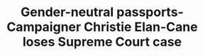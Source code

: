 ---
title: Gender-neutral passports-Campaigner Christie Elan-Cane loses Supreme Court case
layout: index
news-url: https://www.bbc.co.uk/news/uk-59667786?utm_campaign=later-linkinbio-bbcnews&utm_content=later-23140797&utm_medium=social&utm_source=linkin.bio
image-url: https://ichef.bbci.co.uk/news/976/cpsprodpb/ED0A/production/_122228606_gettyimages-860167584.jpg
license:
license-url:
---